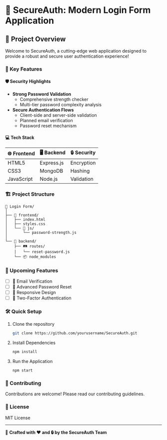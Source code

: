 # 🔐 SecureAuth: Modern Login Form Application

## 🚀 Project Overview

Welcome to SecureAuth, a cutting-edge web application designed to provide a robust and secure user authentication experience!

### 🌟 Key Features

#### 🛡️ Security Highlights
- **Strong Password Validation**
  - Comprehensive strength checker
  - Multi-tier password complexity analysis
- **Secure Authentication Flows**
  - Client-side and server-side validation
  - Planned email verification
  - Password reset mechanism

#### 💻 Tech Stack
| 🌐 Frontend | 🖥️ Backend | 🔒 Security |
|------------|------------|-------------|
| HTML5      | Express.js | Encryption  |
| CSS3       | MongoDB    | Hashing     |
| JavaScript | Node.js    | Validation  |

### 🏗️ Project Structure
```
📂 Login Form/
│
├── 🎨 frontend/
│   ├── index.html
│   ├── styles.css
│   └── 📜 js/
│       └── password-strength.js
│
└── 🔧 backend/
    ├── 🛤️ routes/
    │   └── reset-password.js
    └── 📦 node_modules
```

### 🚦 Upcoming Features
- [ ] 📧 Email Verification
- [ ] 🔐 Advanced Password Reset
- [ ] 🌈 Responsive Design
- [ ] 🤖 Two-Factor Authentication

### 🛠️ Quick Setup

1. Clone the repository
   ```bash
   git clone https://github.com/yourusername/SecureAuth.git
   ```

2. Install Dependencies
   ```bash
   npm install
   ```

3. Run the Application
   ```bash
   npm start
   ```

### 🤝 Contributing
Contributions are welcome! Please read our contributing guidelines.

### 📜 License
MIT License

---

🌈 **Crafted with ❤️ and 🔒 by the SecureAuth Team**
